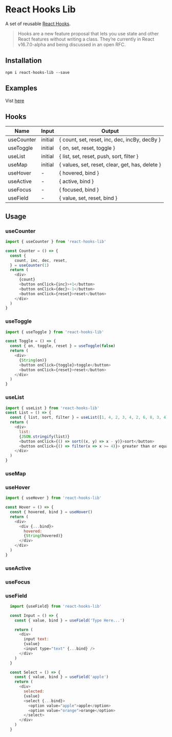 # React Hooks Lib

A set of reusable [React Hooks](https://reactjs.org/docs/hooks-reference.html#usestate).

>Hooks are a new feature proposal that lets you use state and other React features without writing a class. They’re currently in React v16.7.0-alpha and being discussed in an open RFC.

## Installation
`npm i react-hooks-lib --save`

## Examples
Vist [here](https://github.com/beizhedenglong/react-hooks-lib/blob/master/example/example.js)

## Hooks

| Name       | Input   | Output                                          |
| ---------- | ------- | ----------------------------------------------- |
| useCounter | initial | { count, set, reset, inc, dec, incBy, decBy }   |
| useToggle  | initial | { on, set, reset, toggle }                      |
| useList    | initial | { list, set, reset, push, sort, filter }        |
| useMap     | initial | { values, set, reset, clear, get, has, delete } |
| useHover   | -       | { hovered, bind }                               |
| useActive  | -       | { active, bind }                                |
| useFocus   | -       | { focused, bind }                               |
| useField   | -       | { value, set, reset, bind }                     |

## Usage

### useCounter
```js
import { useCounter } from 'react-hooks-lib'

const Counter = () => {
  const {
    count, inc, dec, reset,
  } = useCounter(1)
  return (
    <div>
      {count}
      <button onClick={inc}>+1</button>
      <button onClick={dec}>-1</button>
      <button onClick={reset}>reset</button>
    </div>
  )
}

```
### useToggle
```js
import { useToggle } from 'react-hooks-lib'

const Toggle = () => {
  const { on, toggle, reset } = useToggle(false)
  return (
    <div>
      {String(on)}
      <button onClick={toggle}>toggle</button>
      <button onClick={reset}>reset</button>
    </div>
  )
}
```

### useList
```js
import { useList } from 'react-hooks-lib'
const List = () => {
  const { list, sort, filter } = useList([1, 4, 2, 3, 4, 2, 6, 8, 3, 4])
  return (
    <div>
      list:
      {JSON.stringify(list)}
      <button onClick={() => sort((x, y) => x - y)}>sort</button>
      <button onClick={() => filter(x => x >= 4)}> greater than or equal to 4</button>
    </div>
  )
}
```

### useMap

### useHover

``` js
import { useHover } from 'react-hooks-lib'

const Hover = () => {
  const { hovered, bind } = useHover()
  return (
    <div>
      <div {...bind}>
        hovered:
        {String(hovered)}
      </div>
    </div>
  )
}
```

### useActive

### useFocus

### useField
```js
  import {useField} from 'react-hooks-lib'

  const Input = () => {
    const { value, bind } = useField('Type Here...')

    return (
      <div>
        input text:
        {value}
        <input type="text" {...bind} />
      </div>
    )
  }

  const Select = () => {
    const { value, bind } = useField('apple')
    return (
      <div>
        selected:
        {value}
        <select {...bind}>
          <option value="apple">apple</option>
          <option value="orange">orange</option>
        </select>
      </div>
    )
  }
```